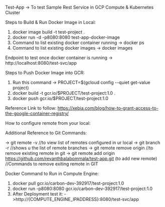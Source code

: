 Test-App -> To test Sample Rest Service in GCP Compute & Kubernetes Cluster

Steps to Build & Run Docker Image in Local:

1. docker image build -t test-project .
2. docker run -d -p8080:8080 test-app-docker-image
3. Command to list existing docker container running -> docker ps
4. Command to list existing docker images -> docker images

Endpoint to test once docker container is running -> http://localhost:8080/test-svc/app

Steps to Push Docker Image into GCR:

1. Run this command -> PROJECT=$(gcloud config --quiet get-value project)
2. docker build -t gcr.io/$PROJECT/test-project:1.0 .
3. docker push gcr.io/$PROJECT/test-project:1.0

Reference Link to follow: https://xebia.com/blog/how-to-grant-access-to-the-google-container-registry/

How to configure remote from your local:

Additional Reference to Git Commands:

-> git remote -v //to view list of remotes configured in ur local
-> git branch -r //shows u the list of remote branches
-> git remote remove origin //to remove existing remote in git
-> git remote add origin https://github.com/revanthbalabommala/test-app.git (to add new remote) //Commands to remove exiting remote in GIT

Docker Command to Run in Compute Engine:

1. docker pull gcr.io/carbon-dev-392917/test-project:1.0
2. docker run -p8080:8080 gcr.io/carbon-dev-392917/test-project:1.0
3. After Deployment test it: ->http://{COMPUTE_ENGINE_IPADDRESS}:8080/test-svc/app



